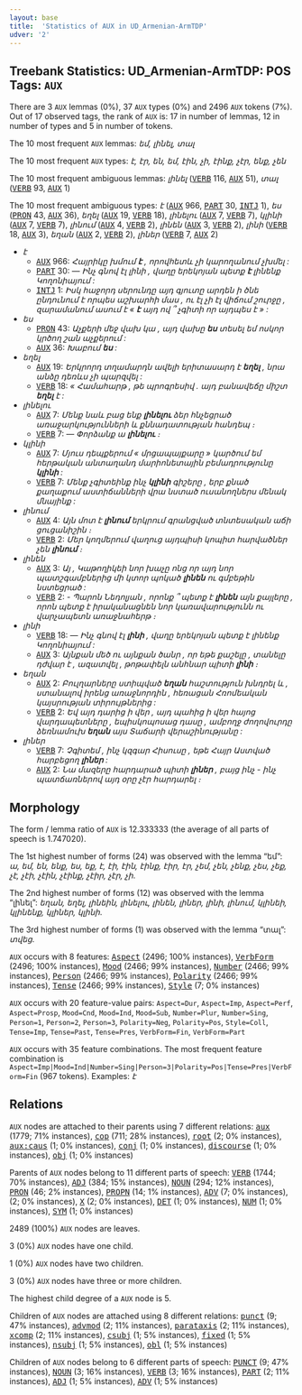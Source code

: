 ```yaml
---
layout: base
title:  'Statistics of AUX in UD_Armenian-ArmTDP'
udver: '2'
---
```


## Treebank Statistics: UD_Armenian-ArmTDP: POS Tags: `AUX`

There are 3 `AUX` lemmas (0%), 37 `AUX` types (0%) and 2496 `AUX` tokens (7%).
Out of 17 observed tags, the rank of `AUX` is: 17 in number of lemmas, 12 in number of types and 5 in number of tokens.

The 10 most frequent `AUX` lemmas: <em>եմ, լինել, տալ</em>

The 10 most frequent `AUX` types:  <em>է, էր, են, եմ, էին, չի, էինք, չէր, ենք, չեն</em>

The 10 most frequent ambiguous lemmas: <em>լինել</em> (<tt><a href="hy_armtdp-pos-VERB.html">VERB</a></tt> 116, <tt><a href="hy_armtdp-pos-AUX.html">AUX</a></tt> 51), <em>տալ</em> (<tt><a href="hy_armtdp-pos-VERB.html">VERB</a></tt> 93, <tt><a href="hy_armtdp-pos-AUX.html">AUX</a></tt> 1)

The 10 most frequent ambiguous types:  <em>է</em> (<tt><a href="hy_armtdp-pos-AUX.html">AUX</a></tt> 966, <tt><a href="hy_armtdp-pos-PART.html">PART</a></tt> 30, <tt><a href="hy_armtdp-pos-INTJ.html">INTJ</a></tt> 1), <em>ես</em> (<tt><a href="hy_armtdp-pos-PRON.html">PRON</a></tt> 43, <tt><a href="hy_armtdp-pos-AUX.html">AUX</a></tt> 36), <em>եղել</em> (<tt><a href="hy_armtdp-pos-AUX.html">AUX</a></tt> 19, <tt><a href="hy_armtdp-pos-VERB.html">VERB</a></tt> 18), <em>լինելու</em> (<tt><a href="hy_armtdp-pos-AUX.html">AUX</a></tt> 7, <tt><a href="hy_armtdp-pos-VERB.html">VERB</a></tt> 7), <em>կլինի</em> (<tt><a href="hy_armtdp-pos-AUX.html">AUX</a></tt> 7, <tt><a href="hy_armtdp-pos-VERB.html">VERB</a></tt> 7), <em>լինում</em> (<tt><a href="hy_armtdp-pos-AUX.html">AUX</a></tt> 4, <tt><a href="hy_armtdp-pos-VERB.html">VERB</a></tt> 2), <em>լինեն</em> (<tt><a href="hy_armtdp-pos-AUX.html">AUX</a></tt> 3, <tt><a href="hy_armtdp-pos-VERB.html">VERB</a></tt> 2), <em>լինի</em> (<tt><a href="hy_armtdp-pos-VERB.html">VERB</a></tt> 18, <tt><a href="hy_armtdp-pos-AUX.html">AUX</a></tt> 3), <em>եղան</em> (<tt><a href="hy_armtdp-pos-AUX.html">AUX</a></tt> 2, <tt><a href="hy_armtdp-pos-VERB.html">VERB</a></tt> 2), <em>լիներ</em> (<tt><a href="hy_armtdp-pos-VERB.html">VERB</a></tt> 7, <tt><a href="hy_armtdp-pos-AUX.html">AUX</a></tt> 2)


* <em>է</em>
  * <tt><a href="hy_armtdp-pos-AUX.html">AUX</a></tt> 966: <em>Հայրիկը խմում <b>է</b> , որովհետև չի կարողանում չխմել :</em>
  * <tt><a href="hy_armtdp-pos-PART.html">PART</a></tt> 30: <em>— Ինչ գնով էլ լինի , վաղը երեկոյան պետք <b>է</b> լինենք Կողոնիայում :</em>
  * <tt><a href="hy_armtdp-pos-INTJ.html">INTJ</a></tt> 1: <em>Իսկ հաջորդ սերունդը այդ գյուտը արդեն ի ծնե ընդունում է որպես աշխարհի մաս , ու էլ չի էլ վիճում շուրջը , զարամանում ասում է « <b>է</b> այդ ով ՞ չգիտի որ այդպես է » :</em>
* <em>ես</em>
  * <tt><a href="hy_armtdp-pos-PRON.html">PRON</a></tt> 43: <em>Աչքերի մեջ վախ կա , այդ վախը <b>ես</b> տեսել եմ ոսկոր կրծող շան աչքերում :</em>
  * <tt><a href="hy_armtdp-pos-AUX.html">AUX</a></tt> 36: <em>Խաբում <b>ես</b> :</em>
* <em>եղել</em>
  * <tt><a href="hy_armtdp-pos-AUX.html">AUX</a></tt> 19: <em>Երկրորդ տղամարդն ավելի երիտասարդ է <b>եղել</b> , նրա անձը դեռևս չի պարզվել :</em>
  * <tt><a href="hy_armtdp-pos-VERB.html">VERB</a></tt> 18: <em>« Համահարթ , թե պրոգրեսիվ . այդ բանավեճը միշտ <b>եղել</b> է :</em>
* <em>լինելու</em>
  * <tt><a href="hy_armtdp-pos-AUX.html">AUX</a></tt> 7: <em>Մենք նաև բաց ենք <b>լինելու</b> ձեր հնչեցրած առաջարկությունների և քննադատության հանդեպ ։</em>
  * <tt><a href="hy_armtdp-pos-VERB.html">VERB</a></tt> 7: <em>— Փորձանք ա <b>լինելու</b> ։</em>
* <em>կլինի</em>
  * <tt><a href="hy_armtdp-pos-AUX.html">AUX</a></tt> 7: <em>Մյուս դեպքերում « մրցապայքարը » կարծում եմ հերթական անտաղանդ մարիոնետային բեմադրությունը <b>կլինի</b> :</em>
  * <tt><a href="hy_armtdp-pos-VERB.html">VERB</a></tt> 7: <em>Մենք չգիտեինք ինչ <b>կլինի</b> գիշերը , երբ քնած քաղաքում աստիճանների վրա նստած ուսանողներս մենակ մնայինք :</em>
* <em>լինում</em>
  * <tt><a href="hy_armtdp-pos-AUX.html">AUX</a></tt> 4: <em>Այն մոտ է <b>լինում</b> երկրում գրանցված տնտեսական աճի ցուցանիշին ։</em>
  * <tt><a href="hy_armtdp-pos-VERB.html">VERB</a></tt> 2: <em>Մեր կողմերում վաղուց այդպիսի կոպիտ հարվածներ չեն <b>լինում</b> ։</em>
* <em>լինեն</em>
  * <tt><a href="hy_armtdp-pos-AUX.html">AUX</a></tt> 3: <em>Այ , Կաթողիկեի նոր խաչը ոնց որ այդ նոր պատշգամբներից մի կտոր պոկած <b>լինեն</b> ու գմբեթին նստեցրած :</em>
  * <tt><a href="hy_armtdp-pos-VERB.html">VERB</a></tt> 2: <em>- Պարոն Նեդոլյան , որոնք ՞ պետք է <b>լինեն</b> այն քայլերը , որոն պետք է իրականացնեն նոր կառավարությունն ու վարչապետն առաջնահերթ ։</em>
* <em>լինի</em>
  * <tt><a href="hy_armtdp-pos-VERB.html">VERB</a></tt> 18: <em>— Ինչ գնով էլ <b>լինի</b> , վաղը երեկոյան պետք է լինենք Կողոնիայում :</em>
  * <tt><a href="hy_armtdp-pos-AUX.html">AUX</a></tt> 3: <em>Այնքան մեծ ու այնքան ծանր , որ եթե քաշելը , տանելը դժվար է , ազատվել , թոթափելն անհնար պիտի <b>լինի</b> ։</em>
* <em>եղան</em>
  * <tt><a href="hy_armtdp-pos-AUX.html">AUX</a></tt> 2: <em>Բուլղարները ստիպված <b>եղան</b> հաշտություն խնդրել և , ստանալով իրենց առաջնորդին , հեռացան Հռոմեական կայսրության տիրույթներից :</em>
  * <tt><a href="hy_armtdp-pos-VERB.html">VERB</a></tt> 2: <em>Եվ այդ դարից ի վեր , այդ պահից ի վեր հայոց վարդապետները , եպիսկոպոսաց դասը , ամբողջ ժողովուրդը ձեռնամուխ <b>եղան</b> այս Տաճարի վերաշինությանը :</em>
* <em>լիներ</em>
  * <tt><a href="hy_armtdp-pos-VERB.html">VERB</a></tt> 7: <em>Չգիտեմ , ինչ կզգար Հիսուսը , եթե Հայր Աստված հարբեցող <b>լիներ</b> :</em>
  * <tt><a href="hy_armtdp-pos-AUX.html">AUX</a></tt> 2: <em>Նա մազերը հարդարած պիտի <b>լիներ</b> , բայց ինչ - ինչ պատճառներով այդ օրը չէր հարդարել ։</em>

## Morphology

The form / lemma ratio of `AUX` is 12.333333 (the average of all parts of speech is 1.747020).

The 1st highest number of forms (24) was observed with the lemma “եմ”: <em>ա, եմ, են, ենք, ես, եք, է, էի, էին, էինք, էիր, էր, չեմ, չեն, չենք, չես, չեք, չէ, չէի, չէին, չէինք, չէիր, չէր, չի</em>.

The 2nd highest number of forms (12) was observed with the lemma “լինել”: <em>եղան, եղել, լինեին, լինելու, լինեն, լիներ, լինի, լինում, կլինեի, կլինենք, կլիներ, կլինի</em>.

The 3rd highest number of forms (1) was observed with the lemma “տալ”: <em>տվեց</em>.

`AUX` occurs with 8 features: <tt><a href="hy_armtdp-feat-Aspect.html">Aspect</a></tt> (2496; 100% instances), <tt><a href="hy_armtdp-feat-VerbForm.html">VerbForm</a></tt> (2496; 100% instances), <tt><a href="hy_armtdp-feat-Mood.html">Mood</a></tt> (2466; 99% instances), <tt><a href="hy_armtdp-feat-Number.html">Number</a></tt> (2466; 99% instances), <tt><a href="hy_armtdp-feat-Person.html">Person</a></tt> (2466; 99% instances), <tt><a href="hy_armtdp-feat-Polarity.html">Polarity</a></tt> (2466; 99% instances), <tt><a href="hy_armtdp-feat-Tense.html">Tense</a></tt> (2466; 99% instances), <tt><a href="hy_armtdp-feat-Style.html">Style</a></tt> (7; 0% instances)

`AUX` occurs with 20 feature-value pairs: `Aspect=Dur`, `Aspect=Imp`, `Aspect=Perf`, `Aspect=Prosp`, `Mood=Cnd`, `Mood=Ind`, `Mood=Sub`, `Number=Plur`, `Number=Sing`, `Person=1`, `Person=2`, `Person=3`, `Polarity=Neg`, `Polarity=Pos`, `Style=Coll`, `Tense=Imp`, `Tense=Past`, `Tense=Pres`, `VerbForm=Fin`, `VerbForm=Part`

`AUX` occurs with 35 feature combinations.
The most frequent feature combination is `Aspect=Imp|Mood=Ind|Number=Sing|Person=3|Polarity=Pos|Tense=Pres|VerbForm=Fin` (967 tokens).
Examples: <em>է</em>


## Relations

`AUX` nodes are attached to their parents using 7 different relations: <tt><a href="hy_armtdp-dep-aux.html">aux</a></tt> (1779; 71% instances), <tt><a href="hy_armtdp-dep-cop.html">cop</a></tt> (711; 28% instances), <tt><a href="hy_armtdp-dep-root.html">root</a></tt> (2; 0% instances), <tt><a href="hy_armtdp-dep-aux-caus.html">aux:caus</a></tt> (1; 0% instances), <tt><a href="hy_armtdp-dep-conj.html">conj</a></tt> (1; 0% instances), <tt><a href="hy_armtdp-dep-discourse.html">discourse</a></tt> (1; 0% instances), <tt><a href="hy_armtdp-dep-obj.html">obj</a></tt> (1; 0% instances)

Parents of `AUX` nodes belong to 11 different parts of speech: <tt><a href="hy_armtdp-pos-VERB.html">VERB</a></tt> (1744; 70% instances), <tt><a href="hy_armtdp-pos-ADJ.html">ADJ</a></tt> (384; 15% instances), <tt><a href="hy_armtdp-pos-NOUN.html">NOUN</a></tt> (294; 12% instances), <tt><a href="hy_armtdp-pos-PRON.html">PRON</a></tt> (46; 2% instances), <tt><a href="hy_armtdp-pos-PROPN.html">PROPN</a></tt> (14; 1% instances), <tt><a href="hy_armtdp-pos-ADV.html">ADV</a></tt> (7; 0% instances),  (2; 0% instances), <tt><a href="hy_armtdp-pos-X.html">X</a></tt> (2; 0% instances), <tt><a href="hy_armtdp-pos-DET.html">DET</a></tt> (1; 0% instances), <tt><a href="hy_armtdp-pos-NUM.html">NUM</a></tt> (1; 0% instances), <tt><a href="hy_armtdp-pos-SYM.html">SYM</a></tt> (1; 0% instances)

2489 (100%) `AUX` nodes are leaves.

3 (0%) `AUX` nodes have one child.

1 (0%) `AUX` nodes have two children.

3 (0%) `AUX` nodes have three or more children.

The highest child degree of a `AUX` node is 5.

Children of `AUX` nodes are attached using 8 different relations: <tt><a href="hy_armtdp-dep-punct.html">punct</a></tt> (9; 47% instances), <tt><a href="hy_armtdp-dep-advmod.html">advmod</a></tt> (2; 11% instances), <tt><a href="hy_armtdp-dep-parataxis.html">parataxis</a></tt> (2; 11% instances), <tt><a href="hy_armtdp-dep-xcomp.html">xcomp</a></tt> (2; 11% instances), <tt><a href="hy_armtdp-dep-csubj.html">csubj</a></tt> (1; 5% instances), <tt><a href="hy_armtdp-dep-fixed.html">fixed</a></tt> (1; 5% instances), <tt><a href="hy_armtdp-dep-nsubj.html">nsubj</a></tt> (1; 5% instances), <tt><a href="hy_armtdp-dep-obl.html">obl</a></tt> (1; 5% instances)

Children of `AUX` nodes belong to 6 different parts of speech: <tt><a href="hy_armtdp-pos-PUNCT.html">PUNCT</a></tt> (9; 47% instances), <tt><a href="hy_armtdp-pos-NOUN.html">NOUN</a></tt> (3; 16% instances), <tt><a href="hy_armtdp-pos-VERB.html">VERB</a></tt> (3; 16% instances), <tt><a href="hy_armtdp-pos-PART.html">PART</a></tt> (2; 11% instances), <tt><a href="hy_armtdp-pos-ADJ.html">ADJ</a></tt> (1; 5% instances), <tt><a href="hy_armtdp-pos-ADV.html">ADV</a></tt> (1; 5% instances)

